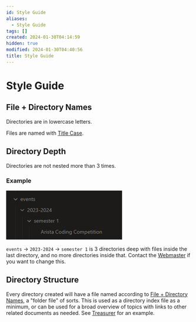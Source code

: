 ```yaml
---
id: Style Guide
aliases:
  - Style Guide
tags: []
created: 2024-01-30T04:14:59
hidden: true
modified: 2024-01-30T04:40:56
title: Style Guide
---
```


# Style Guide

## File + Directory Names

Directories are in lowercase letters.

Files are named with [Title Case](https://en.wikipedia.org/wiki/Title_case).

## Directory Depth

Directories are not nested more than 3 times.

### Example

![](res/example_of_nested_dirs.png)

`events` -> `2023-2024` -> `semester 1` is 3 directories deep with files inside the last directory, and no more directories inside that. Contact the [Webmaster](committee/webmaster/Webmaster.md) if you want to change this.

## Directory Structure

Every directory created will have a file named according to [File + Directory Names](Style%20Guide.md#File%20+%20Directory%20Names), a "folder file" of sorts. This is used as a directory index file as a minimum, or can be used for a broad overview of topics with links to other related documents as needed. See [Treasurer](committee/treasurer/Treasurer.md) for an example.
